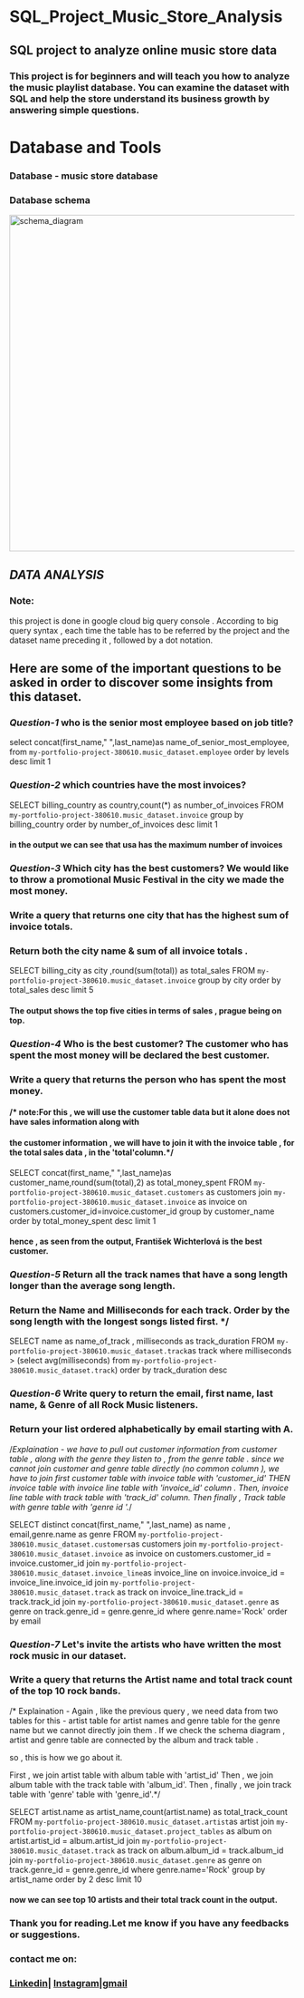 # SQL_Project_Music_Store_Analysis
## SQL project to analyze online music store data

### This project is for beginners and will teach you how to analyze the music playlist database. You can examine the dataset with SQL and help the store understand its business growth by answering simple questions.

# Database and Tools
 ### Database - music store database
 ### Database schema
<img width="594" alt="schema_diagram" src="https://user-images.githubusercontent.com/108074039/226102431-30b03b67-09ad-4910-a099-9c011e928099.png">

## *DATA ANALYSIS*
### Note: 
this project is done in google cloud big query console . According to big query syntax , 
each time the table has to be referred by the project and the dataset name preceding it , followed by a dot notation.
 
 ## Here are some of the important questions to be asked in order to discover some insights from this dataset.
 
 ###  *Question-1*  who is the senior most employee based on job title?
 
 

   select concat(first_name," ",last_name)as name_of_senior_most_employee, from `my-portfolio-project-380610.music_dataset.employee` 
   order by levels desc limit 1 
   
   
   
   
   
   
   ###  *Question-2* which countries have the most invoices?

SELECT billing_country as country,count(*) as number_of_invoices
FROM `my-portfolio-project-380610.music_dataset.invoice`
group by billing_country
order by number_of_invoices desc limit 1






#### in the output we can  see that usa has the maximum number of invoices


###  *Question-3*   Which city has the best customers? We would like to throw a promotional Music Festival in the city we made the most money. 
###                 Write a query that returns one city that has the highest sum of invoice totals. 
###                 Return both the city name & sum of all invoice totals .


SELECT billing_city as city ,round(sum(total)) as total_sales 
FROM `my-portfolio-project-380610.music_dataset.invoice` 
group by city 
order by total_sales desc limit 5

#### The output shows  the top five cities in terms of sales , prague being on top.






###  *Question-4*  Who is the best customer? The customer who has spent the most money will be declared the best customer. 
###                Write a query that returns the person who has spent the most money.

#### /* note:For this , we will use the customer table data but it alone does not have sales information along with 
#### the customer information , we will have to join it with the invoice table , for the total sales data , in the 'total'column.*/



SELECT  concat(first_name," ",last_name)as customer_name,round(sum(total),2) as total_money_spent 
FROM `my-portfolio-project-380610.music_dataset.customers` as customers
join  `my-portfolio-project-380610.music_dataset.invoice` as invoice
on customers.customer_id=invoice.customer_id group by customer_name
order by total_money_spent desc 
limit 1 


#### hence , as seen from the output, František Wichterlová is the best customer.






###  *Question-5* Return all the track names that have a song length longer than the average song length. 
###               Return the Name and Milliseconds for each track. Order by the song length with the longest songs listed first. */

SELECT name as name_of_track , milliseconds as track_duration FROM `my-portfolio-project-380610.music_dataset.track`as track 
where milliseconds > (select avg(milliseconds) from `my-portfolio-project-380610.music_dataset.track`)
order by track_duration desc
  
  
  
  
  
  
  
  
  
  
  
  
 ### *Question-6*  Write query to return the email, first name, last name, & Genre of all Rock Music listeners. 
 ###                Return your list ordered alphabetically by email starting with A. 




/*Explaination - we have to pull out customer information from customer table , along with the genre they listen to , from the genre table . 
since we cannot join customer and genre table directly (no common column ), we have to join first
customer table with invoice table with 'customer_id' THEN
invoice table with invoice line table with 'invoice_id' column . Then,
invoice line table with track table with 'track_id' column. Then finally , 
Track table with genre table with 'genre id '.*/




SELECT distinct concat(first_name," ",last_name) as name , email,genre.name as genre  FROM `my-portfolio-project-380610.music_dataset.customers`as customers join
`my-portfolio-project-380610.music_dataset.invoice` as invoice on customers.customer_id = invoice.customer_id
join `my-portfolio-project-380610.music_dataset.invoice_line`as invoice_line on invoice.invoice_id = invoice_line.invoice_id
join `my-portfolio-project-380610.music_dataset.track` as track on invoice_line.track_id = track.track_id
join `my-portfolio-project-380610.music_dataset.genre` as genre on track.genre_id = genre.genre_id
where genre.name='Rock'
order by email












### *Question-7*  Let's invite the artists who have written the most rock music in our dataset. 
###               Write a query that returns the Artist name and total track count of the top 10 rock bands.




/* Explaination - Again , like the previous query , we need data from two tables for this - artist table for artist names and 
genre table for the genre name but we cannot directly join them . If we check the schema diagram ,
 artist and genre table are connected by the album and track table .

 so , this is how we go about it.

 First , we join artist table with album table with 'artist_id' Then , 
 we join album table with the track table with 'album_id'. Then , finally ,
 we join track table with 'genre' table with 'genre_id'.*/






SELECT artist.name as artist_name,count(artist.name) as total_track_count
 FROM `my-portfolio-project-380610.music_dataset.artist`as artist
 join `my-portfolio-project-380610.music_dataset.project_tables` as album on artist.artist_id = album.artist_id
 join `my-portfolio-project-380610.music_dataset.track` as track on album.album_id = track.album_id
 join `my-portfolio-project-380610.music_dataset.genre` as genre on track.genre_id = genre.genre_id
 where genre.name='Rock'
 group by artist_name
 order by 2 desc
 limit 10

 #### now we can see top 10 artists and their total track count in the output.



### Thank you for reading.Let me know  if you have any feedbacks or suggestions. 

### contact me on:
### [Linkedin](https://www.linkedin.com/in/ishita-arora-51616b1b3/)| [Instagram](https://www.instagram.com/windy_pooh101/)|[gmail](aroraishita596@gmail.com)


	
